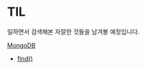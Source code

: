 # TIL
일하면서 검색해본 자잘한 것들을 남겨볼 예정입니다.



[MongoDB](https://github.com/aiaaua/TIL/tree/main/MongoDB)

- [find()](https://github.com/aiaaua/TIL/blob/main/MongoDB/find().md)